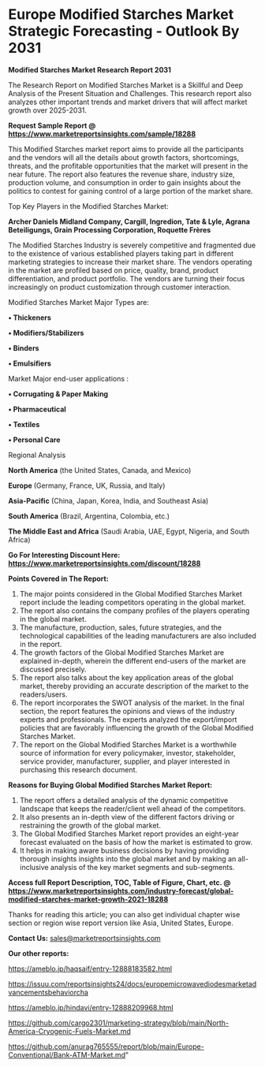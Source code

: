 # Europe Modified Starches Market Strategic Forecasting - Outlook By 2031

<strong>Modified Starches Market Research Report 2031</strong>

The Research Report on Modified Starches Market is a Skillful and Deep Analysis of the Present Situation and Challenges. This research report also analyzes other important trends and market drivers that will affect market growth over 2025-2031.

<strong>Request Sample Report @ <a href=https://www.marketreportsinsights.com/sample/18288>https://www.marketreportsinsights.com/sample/18288</a></strong>

This Modified Starches market report aims to provide all the participants and the vendors will all the details about growth factors, shortcomings, threats, and the profitable opportunities that the market will present in the near future. The report also features the revenue share, industry size, production volume, and consumption in order to gain insights about the politics to contest for gaining control of a large portion of the market share.

Top Key Players in the Modified Starches Market:

<strong>Archer Daniels Midland Company, Cargill, Ingredion, Tate & Lyle, Agrana Beteiligungs, Grain Processing Corporation, Roquette Frères</strong>

The Modified Starches Industry is severely competitive and fragmented due to the existence of various established players taking part in different marketing strategies to increase their market share. The vendors operating in the market are profiled based on price, quality, brand, product differentiation, and product portfolio. The vendors are turning their focus increasingly on product customization through customer interaction.

Modified Starches Market Major Types are:

<strong>• Thickeners

• Modifiers/Stabilizers

• Binders

• Emulsifiers</strong>

Market Major end-user applications :

<strong>• Corrugating & Paper Making

• Pharmaceutical

• Textiles

• Personal Care</strong>

Regional Analysis

</u><strong><b>North America</b></strong> (the United States, Canada, and Mexico)

<strong><b>Europe </b></strong>(Germany, France, UK, Russia, and Italy)

<strong><b>Asia-Pacific</b></strong> (China, Japan, Korea, India, and Southeast Asia)

<strong><b>South America</b></strong> (Brazil, Argentina, Colombia, etc.)

<strong><b>The Middle East and Africa</b></strong> (Saudi Arabia, UAE, Egypt, Nigeria, and South Africa)

<strong>Go For Interesting Discount Here: <a href=https://www.marketreportsinsights.com/discount/18288>https://www.marketreportsinsights.com/discount/18288</a></strong>

<strong>Points Covered in The Report:</strong>
<ol>
  <li>The major points considered in the Global Modified Starches Market report include the leading competitors operating in the global market.</li>
  <li>The report also contains the company profiles of the players operating in the global market.</li>
  <li>The manufacture, production, sales, future strategies, and the technological capabilities of the leading manufacturers are also included in the report.</li>
  <li>The growth factors of the Global Modified Starches Market are explained in-depth, wherein the different end-users of the market are discussed precisely.</li>
  <li>The report also talks about the key application areas of the global market, thereby providing an accurate description of the market to the readers/users.</li>
  <li>The report incorporates the SWOT analysis of the market. In the final section, the report features the opinions and views of the industry experts and professionals. The experts analyzed the export/import policies that are favorably influencing the growth of the Global Modified Starches Market.</li>
  <li>The report on the Global Modified Starches Market is a worthwhile source of information for every policymaker, investor, stakeholder, service provider, manufacturer, supplier, and player interested in purchasing this research document.</li>
</ol>
<strong>Reasons for Buying Global Modified Starches Market Report:</strong>

<ol>
  <li>The report offers a detailed analysis of the dynamic competitive landscape that keeps the reader/client well ahead of the competitors.</li>
  <li>It also presents an in-depth view of the different factors driving or restraining the growth of the global market.</li>
  <li>The Global Modified Starches Market report provides an eight-year forecast evaluated on the basis of how the market is estimated to grow.</li>
  <li>It helps in making aware business decisions by having providing thorough insights insights into the global market and by making an all-inclusive analysis of the key market segments and sub-segments.</li>
</ol>
<strong>Access full Report Description, TOC, Table of Figure, Chart, etc. @ <a href=https://www.marketreportsinsights.com/industry-forecast/global-modified-starches-market-growth-2021-18288>https://www.marketreportsinsights.com/industry-forecast/global-modified-starches-market-growth-2021-18288</a></strong>


Thanks for reading this article; you can also get individual chapter wise section or region wise report version like Asia, United States, Europe.

<strong>Contact Us:</strong>
sales@marketreportsinsights.com

<strong>Our other reports:</strong>

<a href=https://ameblo.jp/haqsaif/entry-12888183582.html>https://ameblo.jp/haqsaif/entry-12888183582.html</a>

<a href=https://issuu.com/reportsinsights24/docs/europemicrowavediodesmarketadvancementsbehaviorcha>https://issuu.com/reportsinsights24/docs/europemicrowavediodesmarketadvancementsbehaviorcha</a>

<a href=https://ameblo.jp/hindavi/entry-12888209968.html>https://ameblo.jp/hindavi/entry-12888209968.html</a>

<a href=https://github.com/cargo2301/marketing-strategy/blob/main/North-America-Cryogenic-Fuels-Market.md>https://github.com/cargo2301/marketing-strategy/blob/main/North-America-Cryogenic-Fuels-Market.md</a>

<a href=https://github.com/anurag765555/report/blob/main/Europe-Conventional/Bank-ATM-Market.md>https://github.com/anurag765555/report/blob/main/Europe-Conventional/Bank-ATM-Market.md</a>"
